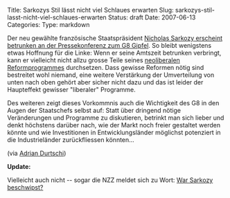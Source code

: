 Title: Sarkozys Stil lässt nicht viel Schlaues erwarten
Slug: sarkozys-stil-lasst-nicht-viel-schlaues-erwarten
Status: draft
Date: 2007-06-13
Categories:
Type: markdown

Der neu gewählte französische Staatspräsident [Nicholas Sarkozy erscheint betrunken an der Pressekonferenz zum G8 Gipfel](http://youtube.com/watch?v=9Wk2p0WmjyE). So bleibt wenigstens etwas Hoffnung für die Linke: Wenn er seine Amtszeit betrunken verbringt, kann er vielleicht nicht allzu grosse Teile seines [neoliberalen Reformprogrammes](http://juso.ch/index.php?page=press_releases&id=437) durchsetzen. Dass gewisse Reformen nötig sind bestreitet wohl niemand, eine weitere Verstärkung der Umverteilung von unten nach oben gehört aber sicher nicht dazu und das ist leider der Haupteffekt gewisser "liberaler" Programme.

Des weiteren zeigt dieses Vorkommnis auch die Wichtigkeit des G8 in den Augen der Staatschefs selbst auf: Statt über dringend nötige Veränderungen und Programme zu diskutieren, betrinkt man sich lieber und denkt höchstens darüber nach, wie der Markt noch freier gestaltet werden könnte und wie Investitionen in Entwicklungsländer möglichst potenziert in die Industrieländer zurückfliessen könnten...

(via [Adrian Durtschi](http://www.adriandurtschi.ch/blog/?p=22))

**Update:**

Vielleicht auch nicht -- sogar die NZZ meldet sich zu Wort: [War Sarkozy beschwipst?](http://www.nzz.ch/2007/06/13/al/newzzF2VX8T5Z-12.html)

